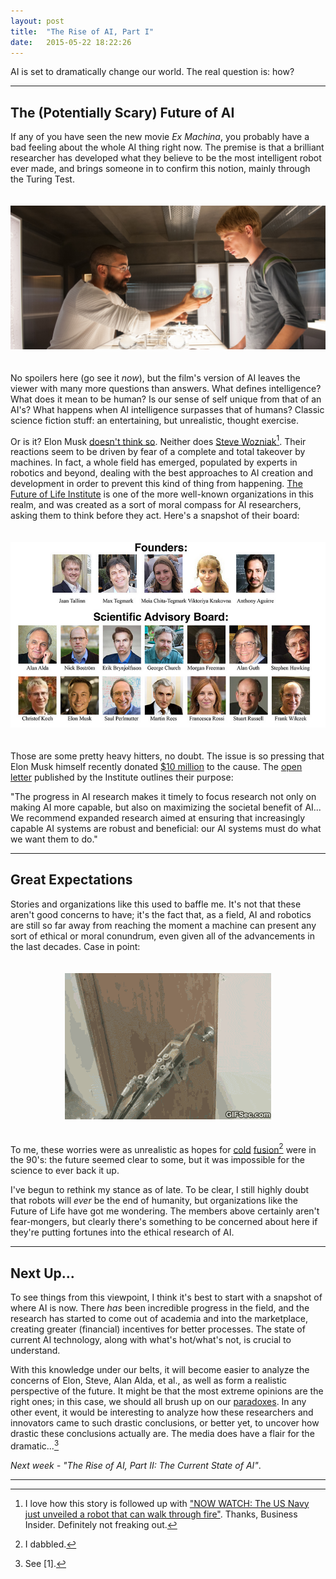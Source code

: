```yaml
---
layout: post
title:  "The Rise of AI, Part I"
date:   2015-05-22 18:22:26
---
```


AI is set to dramatically change our world. The real question is: how?

<!--more-->

- - - - - - - - -

## The (Potentially Scary) Future of AI ##

If any of you have seen the new movie _Ex Machina_, you probably have a bad feeling about the whole AI thing right now. The premise is that a brilliant researcher has developed what they believe to be the most intelligent robot ever made, and brings someone in to confirm this notion, mainly through the Turing Test.

<div style="text-align: center; padding-top: 20px; padding-bottom: 20px">
<img src="/images/augmentation/ex_machina.jpg" title="Twist: Actually not about the Turing Test." class="img-thumbnail">
</div>

No spoilers here (go see it _now_), but the film's version of AI leaves the viewer with many more questions than answers. What defines intelligence? What does it mean to be human? Is our sense of self unique from that of an AI's? What happens when AI intelligence surpasses that of humans? Classic science fiction stuff: an entertaining, but unrealistic, thought exercise.

Or is it? Elon Musk [doesn't think so](http://www.washingtonpost.com/blogs/innovations/wp/2014/10/24/elon-musk-with-artificial-intelligence-we-are-summoning-the-demon/). Neither does [Steve Wozniak](http://www.businessinsider.com/steve-wozniak-artificial-intelligence-interview-humans-family-pets-2015-3)[^1]. Their reactions seem to be driven by fear of a complete and total takeover by machines. In fact, a whole field has emerged, populated by experts in robotics and beyond, dealing with the best approaches to AI creation and development in order to prevent this kind of thing from happening. [The Future of Life Institute](http://futureoflife.org/) is one of the more well-known organizations in this realm, and was created as a sort of moral compass for AI researchers, asking them to think before they act. Here's a snapshot of their board:

<div style="text-align: center; padding-top: 20px; padding-bottom: 20px">
<img src="/images/augmentation/future_of_life_board.png" title="Alan Alda!" class="img-thumbnail">
</div>

Those are some pretty heavy hitters, no doubt. The issue is so pressing that Elon Musk himself recently donated [$10 million](http://futureoflife.org/misc/AI) to the cause. The [open letter](http://futureoflife.org/misc/open_letter) published by the Institute outlines their purpose: 

"The progress in AI research makes it timely to focus research not only on making AI more capable, but also on maximizing the societal benefit of AI... We recommend expanded research aimed at ensuring that increasingly capable AI systems are robust and beneficial: our AI systems must do what we want them to do."

- - - - - - - -

## Great Expectations ##

Stories and organizations like this used to baffle me. It's not that these aren't good concerns to have; it's the fact that, as a field, AI and robotics are still so far away from reaching the moment a machine can present any sort of ethical or moral conundrum, even given all of the advancements in the last decades. Case in point:

<div style="text-align: center; padding-top: 20px; padding-bottom: 20px">
<img src="/images/augmentation/open_the_door.gif" title="Pictured: robot ethics." class="img-thumbnail">
</div>

To me, these worries were as unrealistic as hopes for [cold](http://en.wikipedia.org/wiki/Cold_fusion) [fusion](http://bminortx.github.io/images/Physics_Thesis.pdf)[^2] were in the 90's: the future seemed clear to some, but it was impossible for the science to ever back it up.

I've begun to rethink my stance as of late. To be clear, I still highly doubt that robots will _ever_ be the end of humanity, but organizations like the Future of Life have got me wondering. The members above certainly aren't fear-mongers, but clearly there's something to be concerned about here if they're putting fortunes into the ethical research of AI.

- - - - - - - - 

## Next Up... ##

To see things from this viewpoint, I think it's best to start with a snapshot of where AI is now. There _has_ been incredible progress in the field, and the research has started to come out of academia and into the marketplace, creating greater (financial) incentives for better processes. The state of current AI technology, along with what's hot/what's not, is crucial to understand.

With this knowledge under our belts, it will become easier to analyze the concerns of Elon, Steve, Alan Alda, et al., as well as form a realistic perspective of the future. It might be that the most extreme opinions are the right ones; in this case, we should all brush up on our [paradoxes](https://www.youtube.com/watch?v=JR4H76SCCzY). In any other event, it would be interesting to analyze how these researchers and innovators came to such drastic conclusions, or better yet, to uncover how drastic these conclusions actually are. The media does have a flair for the dramatic...[^3]

_Next week - "The Rise of AI, Part II: The Current State of AI"_.

-------------------------------------------------------------------------------

[^1]: I love how this story is followed up with ["NOW WATCH: The US Navy just unveiled a robot that can walk through fire"](http://www.businessinsider.com/us-navy-saffir-firefighting-robot-2015-2#ooid=d3bWo2czrYqOAV4OSo5JQzNv3Vp6mFz1). Thanks, Business Insider. Definitely not freaking out.
[^2]: I dabbled.
[^3]: See [1].
